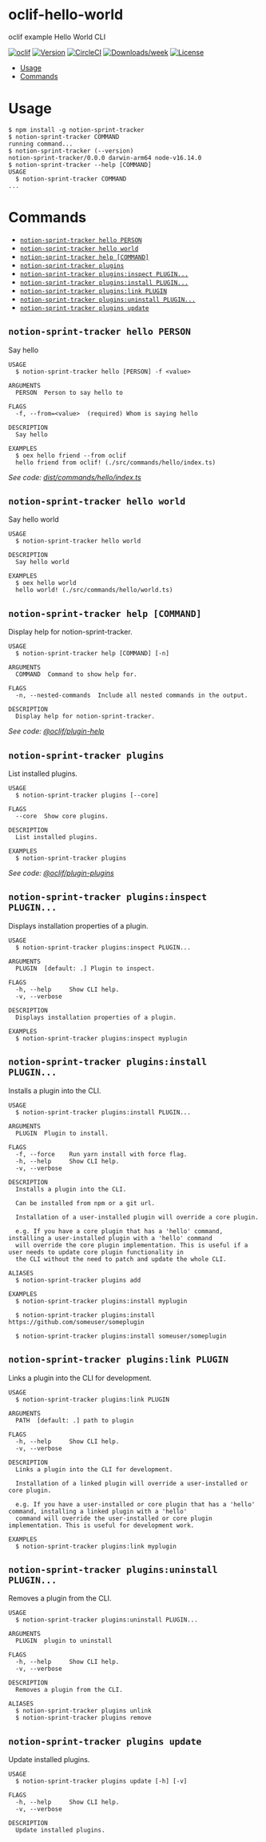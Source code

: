 oclif-hello-world
=================

oclif example Hello World CLI

[![oclif](https://img.shields.io/badge/cli-oclif-brightgreen.svg)](https://oclif.io)
[![Version](https://img.shields.io/npm/v/oclif-hello-world.svg)](https://npmjs.org/package/oclif-hello-world)
[![CircleCI](https://circleci.com/gh/oclif/hello-world/tree/main.svg?style=shield)](https://circleci.com/gh/oclif/hello-world/tree/main)
[![Downloads/week](https://img.shields.io/npm/dw/oclif-hello-world.svg)](https://npmjs.org/package/oclif-hello-world)
[![License](https://img.shields.io/npm/l/oclif-hello-world.svg)](https://github.com/oclif/hello-world/blob/main/package.json)

<!-- toc -->
* [Usage](#usage)
* [Commands](#commands)
<!-- tocstop -->
# Usage
<!-- usage -->
```sh-session
$ npm install -g notion-sprint-tracker
$ notion-sprint-tracker COMMAND
running command...
$ notion-sprint-tracker (--version)
notion-sprint-tracker/0.0.0 darwin-arm64 node-v16.14.0
$ notion-sprint-tracker --help [COMMAND]
USAGE
  $ notion-sprint-tracker COMMAND
...
```
<!-- usagestop -->
# Commands
<!-- commands -->
* [`notion-sprint-tracker hello PERSON`](#notion-sprint-tracker-hello-person)
* [`notion-sprint-tracker hello world`](#notion-sprint-tracker-hello-world)
* [`notion-sprint-tracker help [COMMAND]`](#notion-sprint-tracker-help-command)
* [`notion-sprint-tracker plugins`](#notion-sprint-tracker-plugins)
* [`notion-sprint-tracker plugins:inspect PLUGIN...`](#notion-sprint-tracker-pluginsinspect-plugin)
* [`notion-sprint-tracker plugins:install PLUGIN...`](#notion-sprint-tracker-pluginsinstall-plugin)
* [`notion-sprint-tracker plugins:link PLUGIN`](#notion-sprint-tracker-pluginslink-plugin)
* [`notion-sprint-tracker plugins:uninstall PLUGIN...`](#notion-sprint-tracker-pluginsuninstall-plugin)
* [`notion-sprint-tracker plugins update`](#notion-sprint-tracker-plugins-update)

## `notion-sprint-tracker hello PERSON`

Say hello

```
USAGE
  $ notion-sprint-tracker hello [PERSON] -f <value>

ARGUMENTS
  PERSON  Person to say hello to

FLAGS
  -f, --from=<value>  (required) Whom is saying hello

DESCRIPTION
  Say hello

EXAMPLES
  $ oex hello friend --from oclif
  hello friend from oclif! (./src/commands/hello/index.ts)
```

_See code: [dist/commands/hello/index.ts](https://github.com/FScoward/notion-sprint-tracker/blob/v0.0.0/dist/commands/hello/index.ts)_

## `notion-sprint-tracker hello world`

Say hello world

```
USAGE
  $ notion-sprint-tracker hello world

DESCRIPTION
  Say hello world

EXAMPLES
  $ oex hello world
  hello world! (./src/commands/hello/world.ts)
```

## `notion-sprint-tracker help [COMMAND]`

Display help for notion-sprint-tracker.

```
USAGE
  $ notion-sprint-tracker help [COMMAND] [-n]

ARGUMENTS
  COMMAND  Command to show help for.

FLAGS
  -n, --nested-commands  Include all nested commands in the output.

DESCRIPTION
  Display help for notion-sprint-tracker.
```

_See code: [@oclif/plugin-help](https://github.com/oclif/plugin-help/blob/v5.1.11/src/commands/help.ts)_

## `notion-sprint-tracker plugins`

List installed plugins.

```
USAGE
  $ notion-sprint-tracker plugins [--core]

FLAGS
  --core  Show core plugins.

DESCRIPTION
  List installed plugins.

EXAMPLES
  $ notion-sprint-tracker plugins
```

_See code: [@oclif/plugin-plugins](https://github.com/oclif/plugin-plugins/blob/v2.0.11/src/commands/plugins/index.ts)_

## `notion-sprint-tracker plugins:inspect PLUGIN...`

Displays installation properties of a plugin.

```
USAGE
  $ notion-sprint-tracker plugins:inspect PLUGIN...

ARGUMENTS
  PLUGIN  [default: .] Plugin to inspect.

FLAGS
  -h, --help     Show CLI help.
  -v, --verbose

DESCRIPTION
  Displays installation properties of a plugin.

EXAMPLES
  $ notion-sprint-tracker plugins:inspect myplugin
```

## `notion-sprint-tracker plugins:install PLUGIN...`

Installs a plugin into the CLI.

```
USAGE
  $ notion-sprint-tracker plugins:install PLUGIN...

ARGUMENTS
  PLUGIN  Plugin to install.

FLAGS
  -f, --force    Run yarn install with force flag.
  -h, --help     Show CLI help.
  -v, --verbose

DESCRIPTION
  Installs a plugin into the CLI.

  Can be installed from npm or a git url.

  Installation of a user-installed plugin will override a core plugin.

  e.g. If you have a core plugin that has a 'hello' command, installing a user-installed plugin with a 'hello' command
  will override the core plugin implementation. This is useful if a user needs to update core plugin functionality in
  the CLI without the need to patch and update the whole CLI.

ALIASES
  $ notion-sprint-tracker plugins add

EXAMPLES
  $ notion-sprint-tracker plugins:install myplugin 

  $ notion-sprint-tracker plugins:install https://github.com/someuser/someplugin

  $ notion-sprint-tracker plugins:install someuser/someplugin
```

## `notion-sprint-tracker plugins:link PLUGIN`

Links a plugin into the CLI for development.

```
USAGE
  $ notion-sprint-tracker plugins:link PLUGIN

ARGUMENTS
  PATH  [default: .] path to plugin

FLAGS
  -h, --help     Show CLI help.
  -v, --verbose

DESCRIPTION
  Links a plugin into the CLI for development.

  Installation of a linked plugin will override a user-installed or core plugin.

  e.g. If you have a user-installed or core plugin that has a 'hello' command, installing a linked plugin with a 'hello'
  command will override the user-installed or core plugin implementation. This is useful for development work.

EXAMPLES
  $ notion-sprint-tracker plugins:link myplugin
```

## `notion-sprint-tracker plugins:uninstall PLUGIN...`

Removes a plugin from the CLI.

```
USAGE
  $ notion-sprint-tracker plugins:uninstall PLUGIN...

ARGUMENTS
  PLUGIN  plugin to uninstall

FLAGS
  -h, --help     Show CLI help.
  -v, --verbose

DESCRIPTION
  Removes a plugin from the CLI.

ALIASES
  $ notion-sprint-tracker plugins unlink
  $ notion-sprint-tracker plugins remove
```

## `notion-sprint-tracker plugins update`

Update installed plugins.

```
USAGE
  $ notion-sprint-tracker plugins update [-h] [-v]

FLAGS
  -h, --help     Show CLI help.
  -v, --verbose

DESCRIPTION
  Update installed plugins.
```
<!-- commandsstop -->
